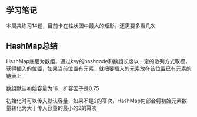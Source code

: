 ## 学习笔记

本周共练习14题，目前卡在柱状图中最大的矩形，还需要多看几次

## HashMap总结

HashMap底层为数组，通过key的hashcode和数组长度以一定的散列方式取模，获得插入的位置，如果当前位置有元素，就把要插入的元素放在该位置已有元素的链表上

数组默认初始容量为16，扩容因子是0.75

初始化时可以传入默认容量，如果不是2的幂次，HashMap内部会将初始元素数量转化为大于传入容量的最小的2的幂次